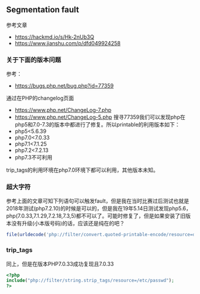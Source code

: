 
## Segmentation fault
参考文章
- https://hackmd.io/s/Hk-2nUb3Q
- https://www.jianshu.com/p/dfd049924258


### 关于下面的版本问题
参考：
- https://bugs.php.net/bug.php?id=77359  
  
通过在PHP的changelog页面    
- https://www.php.net/ChangeLog-7.php
- https://www.php.net/ChangeLog-5.php
搜寻77359我们可以发现php在php5和7.0-7.3的版本中都进行了修复。所以printable的利用版本如下：  
- php5<5.6.39
- php7.0<7.0.33
- php7.1<7.1.25
- php7.2<7.2.13
- php7.3不可利用
  
trip_tags的利用环境在php7.0环境下都可以利用，其他版本未知。

### 超大字符
参考上面的文章可知下列语句可以触发fault，但是我在当时比赛过后测试也就是2018年测试(php7.2.10)的时候是可以的，但是我在19年5.14日测试发现php5.6，php(7.0.33,7.1.29,7.2.18,7.3,5)都不可以了。可能时修复了，但是如果安装了旧版本没有升级(小本版号码)的话，应该还是纯在的吧？

```php
file(urldecode('php://filter/convert.quoted-printable-encode/resource=data://,%bfAAAAAAAAFAAAAAAAAAAAAAA%ff%ff%ff%ff%ff%ff%ff%ffAAAAAAAAAAAAAAAAAAAAAAAA'));
```

### trip_tags

同上，但是在版本PHP7.0.33成功复现且7.0.33
```php
<?php
include("php://filter/string.strip_tags/resource=/etc/passwd");
?>

```



